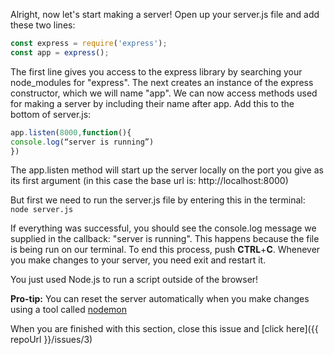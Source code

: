 Alright, now let's start making a server! Open up your server.js file and add these two lines:
```javascript
const express = require('express');
const app = express();
```
The first line gives you access to the express library by searching your node_modules for "express". The next creates an instance of the express constructor, which we will name "app".
We can now access methods used for making a server by including their name after app. Add this to the bottom of server.js:
```javascript 
app.listen(8000,function(){
console.log(“server is running”)
})
```
The app.listen method will start up the server locally on the port you give as its first argument (in this case the base url is: http://localhost:8000)
 
But first we need to run the server.js file by entering this in the terminal: `node server.js`
 
If everything was successful, you should see the console.log message we supplied in the callback: "server is running". This happens because the file is being run on our terminal. To end this process, push **CTRL**+**C**. Whenever you make changes to your server, you need exit and restart it.

You just used Node.js to run a script outside of the browser!

**Pro-tip:** You can reset the server automatically when you make changes using a tool called [nodemon](https://www.npmjs.com/package/nodemon)

When you are finished with this section, close this issue and [click here]({{ repoUrl }}/issues/3)